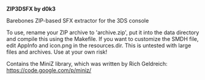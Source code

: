 **ZIP3DSFX by d0k3**

Barebones ZIP-based SFX extractor for the 3DS console

To use, rename your ZIP archive to 'archive.zip', put it into the data directory and compile this using the Makefile. If you want to customize the SMDH file, edit AppInfo and icon.png in the resources.dir. This is untested with large files and archives. Use at your own risk!

Contains the MiniZ library, which was written by Rich Geldreich: https://code.google.com/p/miniz/
